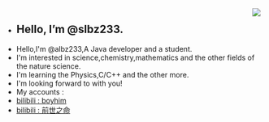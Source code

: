 <img align="right" src="https://github-readme-stats.vercel.app/api?username=slbz233&show_icons=true&theme=graywhite&count_private=true" /> 


- ## Hello, I’m @slbz233.
- Hello,I'm @albz233,A Java developer and a student.
- I'm interested in science,chemistry,mathematics and the other fields of the nature science.
- I'm learning the Physics,C/C++ and the other more.
- I'm looking forward to with you!
- My accounts :
- [bilibili : boyhim](https://b23.tv/JI2UIqZ)
- [bilibili : 前世之命](https://b23.tv/JcoSNEA)
<!--- 千万不要关注我同学的账号(前世之命)!千万千万不要关注! 
反正我写这里他也看不着,我就写多点吧awa~ --->



<!---
slbz233/slbz233 is a ✨ special ✨ repository because its `README.md` (this file) appears on your GitHub profile.
You can click the Preview link to take a look at your changes.
--->
